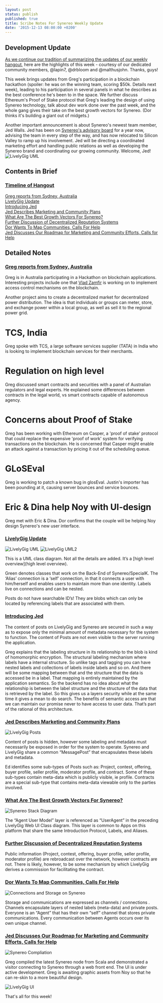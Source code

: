 ```yaml
---
layout: post
status: publish
published: true
title: Scribe Notes For Synereo Weekly Update
date: '2015-12-13 08:00:00 +0200'
---
```


## Development Update
[As we continue our tradition of summarizing the updates of our weekly hangout](http://blog.synereo.com/2015/12/02/new-bounty/), here are the highlights of this week - courtesy of our dedicated community members, @lapin7, @drbloom and @malthusjohn. Thanks, guys!
<BR>

This week brings updates from Greg's participation in a blockchain hackathon (spoiler: he was on the winning team, scoring $50k. Details next week), leading to his participation in several panels in what he describes as the best conference he's been to in the space. 
We further discuss Ethereum's Proof of Stake protocol that Greg's leading the design of using Synereo technology, talk about dev work done over the past week, and the whole gang gives their take on the best growth vectors for Synereo. (Dor thinks it's building a giant out of midgets.)
<BR>

Another important announcement is about Synereo's newest team member, Jed Walls. Jed has been on [Synereo's advisory board](https://discuss.synereo.com/t/synereo-about-us/52468/2?u=dor) for a year now, advising the team in every step of the way, and has now relocated to Silicon Valley to ramp up his involvement. Jed will be directing a coordinated marketing effort and handling public relations as well as developing the Synereo brand and coordinating our growing community. Welcome, Jed!
![LivelyGig UML](http://imgur.com/8cFBAum)


## Contents in Brief

### [Timeline of Hangout](https://www.youtube.com/watch?v=JH4GLfccKY8) <BR>
[Greg reports from Sydney, Australia](https://youtu.be/JH4GLfccKY8?t=187) <BR>
[LivelyGig Update](https://youtu.be/JH4GLfccKY8?t=900) <BR>
[Introducing Jed](https://youtu.be/JH4GLfccKY8?t=1159) <BR>
[Jed Describes Marketing and Community Plans](https://youtu.be/JH4GLfccKY8?t=1374) <BR>
[What Are The Best Growth Vectors For Synereo?](https://youtu.be/JH4GLfccKY8?t=2015) <BR>
[Further Discussion of Decentralized Reputation Systems](https://youtu.be/JH4GLfccKY8?t=3029) <BR>
[Dor Wants To Map Communities, Calls For Help](https://youtu.be/JH4GLfccKY8?t=3225) <BR>
[Jed Discusses Our Roadmap for Marketing and Community Efforts, Calls for Help ](https://youtu.be/JH4GLfccKY8?t=3351) <BR>


## Detailed Notes

### [Greg reports from Sydney, Australia](https://youtu.be/JH4GLfccKY8?t=187) <BR>

Greg is in Australia participating in a Hackathon on blockchain applications. Interesting projects include one that [Vlad Zamfir](https://twitter.com/VladZamfir) is working on to implement access control mechanisms on the blockchain.

Another project aims to create a decentralized market for decentralized power distribution. The idea is that individuals or groups can meter, store, and exchange power within a local group, as well as sell it to the regional power grid.

# TCS, India
Greg spoke with TCS, a large software services supplier (TATA) in India who is looking to implement blockchain services for their merchants.

# Regulation on high level
Greg discussed smart contracts and securities with a panel of Australian regulators and legal experts. He explained some differences between contracts in the legal world, vs smart contracts capable of autonomous agency.

# Concerns about Proof of Stake
Greg has been working with Ethereum on Casper, a 'proof of stake' protocol that could replace the expensive 'proof of work' system for verifying transactions on the blockchain. He is concerned that Casper might enable an attack against a transaction by pricing it out of the scheduling queue.

# GLoSEval
Greg is working to patch a known bug in glosEval. Justin's importer has been pounding at it, causing server bounces and service bounces.

# Eric & Dina help Noy with UI-design
Greg met with Eric & Dina. Dor confirms that the couple will be helping Noy design Synereo's new user interface.


### [LivelyGig Update](https://youtu.be/JH4GLfccKY8?t=900) <BR>
![LivelyGig UML](http://i.imgur.com/u5mC06l.png)
![LivelyGig UML2](http://i.imgur.com/WFB0SY4.png)


This is a UML class diagram. Not all the details are added. It’s a [high level overview](high level overview).

Green denotes classes that work on the Back-End of Synereo/SpecialK.
The ‘Alias’ connection is a ‘self’ connection, in that it connects a user with him/herself and enables users to maintain more than one identity. Labels live on connections and can be nested. 

Posts do not have searchable ID’s! They are blobs which can only be located by referencing labels that are associated with them. 


### [Introducing Jed](https://youtu.be/JH4GLfccKY8?t=1159) <BR>

The content of posts on LivelyGig and Synereo are secured in such a way as to expose only the minimal amount of metadata necessary for the system to function. The content of Posts are not even visible to the server running the application.

Greg explains that the labeling structure in its relationship to the blob is kind of homomorphic encryption. The structural labeling mechanism where labels have a internal structure. So unlike tags and tagging you can have nested labels and collections of labels inside labels and so on. And there will be some mapping between that and the structure that the data is accessed be in a label. That mapping is entirely maintained by the application semantics. So the backend has no idea about what the relationship is between the label structure and the structure of the data that is retrieved by the label. So this gives us a layers security while at the same time it gives a mean to do search. The benefits of semantic access are that we can maintain our promise never to have access to user data. That’s part of the rational of this architecture.


### [Jed Describes Marketing and Community Plans](https://youtu.be/JH4GLfccKY8?t=1374) <BR>

![LivelyGig Posts](http://i.imgur.com/fa1f0Yv.png)

Content of posts is hidden, however some labeling and metadata must necessarily be exposed in order for the system to operate. Synereo and LivelyGig share a common “MessagePost” that encapsulates these labels and metadata.

Ed identifies some sub-types of Posts such as: Project, contest, offering, buyer profile, seller profile, moderator profile, and contract. Some of these sub-types contain meta-data which is publicly visible, ie profile. Contracts are a special sub-type that contains meta-data viewable only to the parties involved.

### [What Are The Best Growth Vectors For Synereo?](https://youtu.be/JH4GLfccKY8?t=2015) <BR>
![Synereo Stack Diagram](http://i.imgur.com/juNN4vG.png)

The “Agent User Model” layer is referenced as “UserAgent” in the preceding LivelyGig Web UI Class diagram. This layer is common to Apps on this platform that share the same Introduction Protocol, Labels, and Aliases.

### [Further Discussion of Decentralized Reputation Systems](https://youtu.be/JH4GLfccKY8?t=3029) <BR>

Public information (Project, contest, offering, buyer profile, seller profile, moderator profile) are rebroadcast over the network, however contracts are not. There is likely, however, to be some mechanism by which LivelyGig derives a commission for facilitating the contract.

### [Dor Wants To Map Communities, Calls For Help](https://youtu.be/JH4GLfccKY8?t=3225) <BR>
![Connections and Storage on Synereo](http://i.imgur.com/SkjVm8g.png)


Storage and communications are expressed as channels / connections . Channels encapsulate layers of nested labels (meta-data) and private posts. Everyone is an “Agent” that has their own “self” channel that stores private communications. Every communication between Agents occurs over its own unique channel.

### [Jed Discusses Our Roadmap for Marketing and Community Efforts, Calls for Help ](https://youtu.be/JH4GLfccKY8?t=3351) <BR>
![Synereo Compliation](http://i.imgur.com/YYjldZT.png)


Greg compiled the latest Synereo node from Scala and demonstrated a visitor connecting to Synereo through a web front end. The UI is under active development. Greg is awaiting graphic assets from Noy so that he can re-skin to a more beautiful design.

![LivelyGig UI](http://i.imgur.com/ro7E2DP.png)


That's all for this week!
